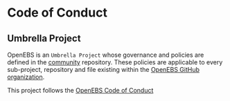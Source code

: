 # Code of Conduct

## Umbrella Project

OpenEBS is an `Umbrella Project` whose governance and policies are defined in the [community](https://github.com/openebs/community/) repository.
These policies are applicable to every sub-project, repository and file existing within the [OpenEBS GitHub organization](https://github.com/openebs/).

This project follows the [OpenEBS Code of Conduct](https://github.com/openebs/community/blob/HEAD/CODE_OF_CONDUCT.md)
